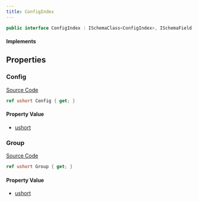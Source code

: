 ```yaml
---
title: ConfigIndex
---
```


```csharp
public interface ConfigIndex : ISchemaClass<ConfigIndex>, ISchemaField, ISchemaClass, INativeHandle
```

#### Implements

## Properties

### Config

[Source Code](https://github.com/swiftly-solution/swiftlys2/blob/main/managed/src/SwiftlyS2.Generated/Schemas/Interfaces/ConfigIndex.cs#L19)

```csharp
ref ushort Config { get; }
```

#### Property Value

- [ushort](https://learn.microsoft.com/dotnet/api/system.uint16)

### Group

[Source Code](https://github.com/swiftly-solution/swiftlys2/blob/main/managed/src/SwiftlyS2.Generated/Schemas/Interfaces/ConfigIndex.cs#L17)

```csharp
ref ushort Group { get; }
```

#### Property Value

- [ushort](https://learn.microsoft.com/dotnet/api/system.uint16)

